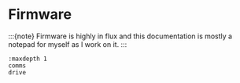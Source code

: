 # Firmware
:::{note}
Firmware is highly in flux and this documentation is mostly a notepad for myself as I work on it.
:::

```{toctree}
:maxdepth 1
comms
drive
```